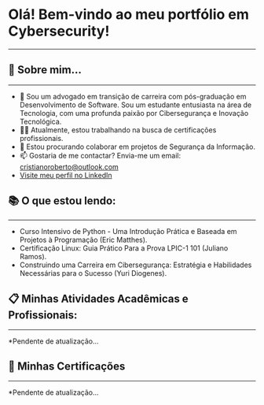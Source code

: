 # Olá! Bem-vindo ao meu portfólio em Cybersecurity!
***


## 👤 Sobre mim...
***
- 🌱 Sou um advogado em transição de carreira com pós-graduação em Desenvolvimento de Software. Sou um estudante entusiasta na área de Tecnologia, com uma profunda paixão por Cibersegurança e Inovação Tecnológica.
-	🧑‍🎓 Atualmente, estou trabalhando na busca de certificações profissionais.
-	🔭 Estou procurando colaborar em projetos de Segurança da Informação.
- 📫 Gostaria de me contactar? Envia-me um email: cristianoroberto@outlook.com
- [Visite meu perfil no LinkedIn](https://www.linkedin.com/in/cristianoroberto/)

## 📚 O que estou lendo:
***
- Curso Intensivo de Python - Uma Introdução Prática e Baseada em Projetos à Programação (Eric Matthes).
- Certificação Linux: Guia Prático Para a Prova LPIC-1 101 (Juliano Ramos).
- Construindo uma Carreira em Cibersegurança: Estratégia e Habilidades Necessárias para o Sucesso (Yuri Diogenes).

## 📋 Minhas Atividades Acadêmicas e Profissionais:
***
*Pendente de atualização...


## 📃 Minhas Certificações
***
*Pendente de atualização...
